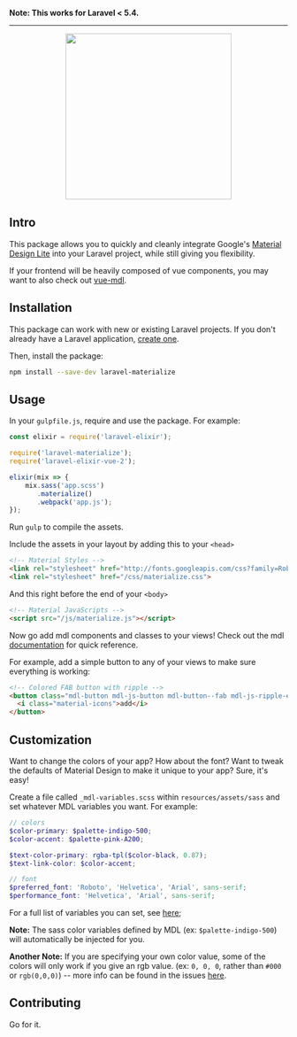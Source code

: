 **Note: This works for Laravel < 5.4.**

<hr>

<p align="center">
  <img width="300"src="https://cloud.githubusercontent.com/assets/11488762/19834991/f2b21774-9e4d-11e6-99f4-f0e582c38cd3.png">
</p>

## Intro

This package allows you to quickly and cleanly integrate Google's [Material Design Lite](https://getmdl.io) into your Laravel project, while still giving you flexibility.

If your frontend will be heavily composed of vue components, you may want to also check out [vue-mdl](https://github.com/posva/vue-mdl).

## Installation

This package can work with new or existing Laravel projects. If you don't already have a Laravel application, [create one](https://laravel.com/docs/5.3/installation).


Then, install the package:

```sh
npm install --save-dev laravel-materialize
```

## Usage

In your `gulpfile.js`, require and use the package. For example:

```javascript
const elixir = require('laravel-elixir');

require('laravel-materialize');
require('laravel-elixir-vue-2');

elixir(mix => {
    mix.sass('app.scss')
       .materialize()
       .webpack('app.js');
});
```

Run `gulp` to compile the assets.

Include the assets in your layout by adding this to your `<head>`

```html
<!-- Material Styles -->
<link rel="stylesheet" href="http://fonts.googleapis.com/css?family=Roboto:300,400,500,700">
<link rel="stylesheet" href="/css/materialize.css">
```

And this right before the end of your `<body>`

```html
<!-- Material JavaScripts -->
<script src="/js/materialize.js"></script>
```

Now go add mdl components and classes to your views! Check out the mdl [documentation](https://getmdl.io) for quick reference.

For example, add a simple button to any of your views to make sure everything is working:

```html
<!-- Colored FAB button with ripple -->
<button class="mdl-button mdl-js-button mdl-button--fab mdl-js-ripple-effect mdl-button--colored">
  <i class="material-icons">add</i>
</button>
```

## Customization

Want to change the colors of your app? How about the font? Want to tweak the defaults of Material Design to make it unique to your app? Sure, it's easy! 

Create a file called `_mdl-variables.scss` within `resources/assets/sass` and set whatever MDL variables you want. For example:

```scss
// colors
$color-primary: $palette-indigo-500;
$color-accent: $palette-pink-A200;

$text-color-primary: rgba-tpl($color-black, 0.87);
$text-link-color: $color-accent;

// font
$preferred_font: 'Roboto', 'Helvetica', 'Arial', sans-serif;
$performance_font: 'Helvetica', 'Arial', sans-serif;
```

For a full list of variables you can set, see [here](https://github.com/google/material-design-lite/blob/master/src/_variables.scss);

**Note:** The sass color variables defined by MDL (ex: `$palette-indigo-500`) will automatically be injected for you.  

**Another Note:** If you are specifying your own color value, some of the colors will only work if you give an rgb value. (ex: `0, 0, 0`, rather than `#000` or `rgb(0,0,0)`) -- more info can be found in the issues [here](https://github.com/google/material-design-lite/issues).

## Contributing

Go for it.
